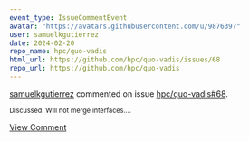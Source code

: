 ```yaml
---
event_type: IssueCommentEvent
avatar: "https://avatars.githubusercontent.com/u/987639?"
user: samuelkgutierrez
date: 2024-02-20
repo_name: hpc/quo-vadis
html_url: https://github.com/hpc/quo-vadis/issues/68
repo_url: https://github.com/hpc/quo-vadis
---
```


<a href='https://github.com/samuelkgutierrez' target='_blank'>samuelkgutierrez</a> commented on issue <a href='https://github.com/hpc/quo-vadis/issues/68' target='_blank'>hpc/quo-vadis#68</a>.

<small>Discussed. Will not merge interfaces....</small>

<a href='https://github.com/hpc/quo-vadis/issues/68' target='_blank'>View Comment</a>